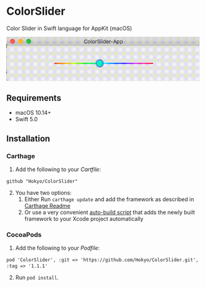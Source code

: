 # ColorSlider
Color Slider in Swift language for AppKit (macOS)

![Color Slider demo](Screenanimation.gif)


## Requirements

* macOS 10.14+
* Swift 5.0

## Installation

### Carthage

1. Add the following to your *Cartfile*:

```
github "Hokyo/ColorSlider"
```
2. You have two options:
    1. Either Run `carthage update` and add the framework as described in [Carthage Readme](https://github.com/Carthage/Carthage#adding-frameworks-to-an-application)
    2. Or use a very convenient [auto-build script](https://github.com/k-lpmg/xcode-build-script-for-carthage) that adds the newly built framework to your Xcode project automatically

### CocoaPods

1. Add the following to your *Podfile*:

```
pod 'ColorSlider', :git => 'https://github.com/Hokyo/ColorSlider.git', :tag => '1.1.1'
```

2. Run `pod install`.
